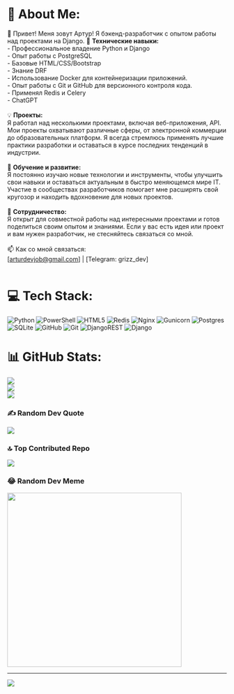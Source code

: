 # 💫 About Me:
👋 Привет! Меня зовут Артур! Я бэкенд-разработчик с опытом работы над проектами на Django. 🔧 **Технические навыки:**<br>- Профессиональное владение Python и Django<br>- Опыт работы с PostgreSQL<br>- Базовые HTML/CSS/Bootstrap<br>- Знание DRF<br>- Использование Docker для контейнеризации приложений.<br>- Опыт работы с Git и GitHub для версионного контроля кода.<br>- Применял Redis и Celery<br>- ChatGPT<br><br>💡 **Проекты:**<br>Я работал над несколькими проектами, включая веб-приложения, API. Мои проекты охватывают различные сферы, от электронной коммерции до образовательных платформ. Я всегда стремлюсь применять лучшие практики разработки и оставаться в курсе последних тенденций в индустрии.<br><br>🌱 **Обучение и развитие:**<br>Я постоянно изучаю новые технологии и инструменты, чтобы улучшить свои навыки и оставаться актуальным в быстро меняющемся мире IT. Участие в сообществах разработчиков  помогает мне расширять свой кругозор и находить вдохновение для новых проектов.<br><br>🤝 **Сотрудничество:**<br>Я открыт для совместной работы над интересными проектами и готов поделиться своим опытом и знаниями. Если у вас есть идея или проект и вам нужен разработчик, не стесняйтесь связаться со мной.<br><br>📫 Как со мной связаться:<br>[arturdevjob@gmail.com] | [Telegram: grizz_dev] <br><br>


# 💻 Tech Stack:
![Python](https://img.shields.io/badge/python-3670A0?style=for-the-badge&logo=python&logoColor=ffdd54) ![PowerShell](https://img.shields.io/badge/PowerShell-%235391FE.svg?style=for-the-badge&logo=powershell&logoColor=white) ![HTML5](https://img.shields.io/badge/html5-%23E34F26.svg?style=for-the-badge&logo=html5&logoColor=white) ![Redis](https://img.shields.io/badge/redis-%23DD0031.svg?style=for-the-badge&logo=redis&logoColor=white) ![Nginx](https://img.shields.io/badge/nginx-%23009639.svg?style=for-the-badge&logo=nginx&logoColor=white) ![Gunicorn](https://img.shields.io/badge/gunicorn-%298729.svg?style=for-the-badge&logo=gunicorn&logoColor=white) ![Postgres](https://img.shields.io/badge/postgres-%23316192.svg?style=for-the-badge&logo=postgresql&logoColor=white) ![SQLite](https://img.shields.io/badge/sqlite-%2307405e.svg?style=for-the-badge&logo=sqlite&logoColor=white) ![GitHub](https://img.shields.io/badge/github-%23121011.svg?style=for-the-badge&logo=github&logoColor=white) ![Git](https://img.shields.io/badge/git-%23F05033.svg?style=for-the-badge&logo=git&logoColor=white) ![DjangoREST](https://img.shields.io/badge/DJANGO-REST-ff1709?style=for-the-badge&logo=django&logoColor=white&color=ff1709&labelColor=gray) ![Django](https://img.shields.io/badge/django-%23092E20.svg?style=for-the-badge&logo=django&logoColor=white)
# 📊 GitHub Stats:
![](https://github-readme-stats.vercel.app/api?username=saharovartur&theme=dark&hide_border=false&include_all_commits=false&count_private=false)<br/>
![](https://github-readme-streak-stats.herokuapp.com/?user=saharovartur&theme=dark&hide_border=false)<br/>
![](https://github-readme-stats.vercel.app/api/top-langs/?username=saharovartur&theme=dark&hide_border=false&include_all_commits=false&count_private=false&layout=compact)

### ✍️ Random Dev Quote
![](https://quotes-github-readme.vercel.app/api?type=horizontal&theme=radical)

### 🔝 Top Contributed Repo
![](https://github-contributor-stats.vercel.app/api?username=saharovartur&limit=5&theme=onedark&combine_all_yearly_contributions=true)

### 😂 Random Dev Meme
<img src='https://memer-new.vercel.app/' style="height: 400px;"/>

---
[![](https://visitcount.itsvg.in/api?id=saharovartur&icon=2&color=0)](https://visitcount.itsvg.in)

<!-- Proudly created with GPRM ( https://gprm.itsvg.in ) -->
